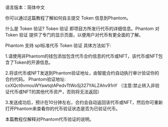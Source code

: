 语言版本：简体中文

你可以通过这篇教程了解如何自主提交 Token 信息到Phantom。

什么是 Token 验证?
Token 验证 即项目方所发行代币的详细信息。Phantom 对 Token 验证 提供了专门的显示页面，以便用户对代币有更全面的了解。

Phantom 支持 spl标准代币 Token 验证
具体方法如下:

1.请使用非Phantom的钱包添加包含代币合约信息的代币或NFT，该代币或NFT包含了Token的开源信息。

2.将该代币或NFT发送到Phantom验证地址，由智能合约自动执行审计验证你的合约代码。
Phantom验证地址:
cxXQct6vmouWYawtqtAPedvTtWoSj327YALZAhv91nY
（注意:禁止转入非验证代币或NFT的其他代币资产，否则将无法返回）

3.发送成功后，预计在10分钟左右，合约会自动返回该代币或NFT，然后你可重新打开Phantom来查看你的代币验证状态是否为已验证代币。

本篇教程仅解释对Phantom代币验证的说明。
